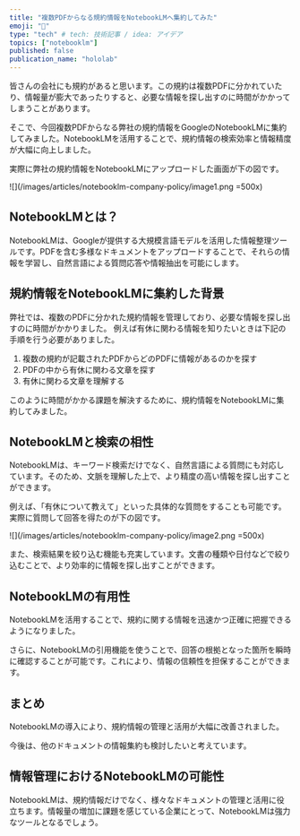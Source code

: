 ```yaml
---
title: "複数PDFからなる規約情報をNotebookLMへ集約してみた"
emoji: "📒"
type: "tech" # tech: 技術記事 / idea: アイデア
topics: ["notebooklm"]
published: false
publication_name: "hololab"
---
```


皆さんの会社にも規約があると思います。この規約は複数PDFに分かれていたり、情報量が膨大であったりすると、必要な情報を探し出すのに時間がかかってしまうことがあります。

そこで、今回複数PDFからなる弊社の規約情報をGoogleのNotebookLMに集約してみました。NotebookLMを活用することで、規約情報の検索効率と情報精度が大幅に向上しました。

実際に弊社の規約情報をNotebookLMにアップロードした画面が下の図です。

![](/images/articles/notebooklm-company-policy/image1.png =500x)

## NotebookLMとは？

NotebookLMは、Googleが提供する大規模言語モデルを活用した情報整理ツールです。PDFを含む多様なドキュメントをアップロードすることで、それらの情報を学習し、自然言語による質問応答や情報抽出を可能にします。

## 規約情報をNotebookLMに集約した背景

弊社では、複数のPDFに分かれた規約情報を管理しており、必要な情報を探し出すのに時間がかかりました。
例えば有休に関わる情報を知りたいときは下記の手順を行う必要がありました。

1. 複数の規約が記載されたPDFからどのPDFに情報があるのかを探す
2. PDFの中から有休に関わる文章を探す
3. 有休に関わる文章を理解する

このように時間がかかる課題を解決するために、規約情報をNotebookLMに集約してみました。

## NotebookLMと検索の相性

NotebookLMは、キーワード検索だけでなく、自然言語による質問にも対応しています。そのため、文脈を理解した上で、より精度の高い情報を探し出すことができます。

例えば、「有休について教えて」といった具体的な質問をすることも可能です。
実際に質問して回答を得たのが下の図です。

![](/images/articles/notebooklm-company-policy/image2.png =500x)

また、検索結果を絞り込む機能も充実しています。文書の種類や日付などで絞り込むことで、より効率的に情報を探し出すことができます。

## NotebookLMの有用性

NotebookLMを活用することで、規約に関する情報を迅速かつ正確に把握できるようになりました。

さらに、NotebookLMの引用機能を使うことで、回答の根拠となった箇所を瞬時に確認することが可能です。これにより、情報の信頼性を担保することができます。

## まとめ

NotebookLMの導入により、規約情報の管理と活用が大幅に改善されました。

今後は、他のドキュメントの情報集約も検討したいと考えています。

## 情報管理におけるNotebookLMの可能性

NotebookLMは、規約情報だけでなく、様々なドキュメントの管理と活用に役立ちます。情報量の増加に課題を感じている企業にとって、NotebookLMは強力なツールとなるでしょう。